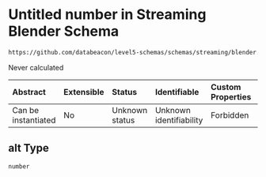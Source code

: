 # Untitled number in Streaming Blender Schema

```txt
https://github.com/databeacon/level5-schemas/schemas/streaming/blender.schema.json#/properties/pcds/properties/intruder/properties/location/properties/alt
```

Never calculated

| Abstract            | Extensible | Status         | Identifiable            | Custom Properties | Additional Properties | Access Restrictions | Defined In                                                                              |
| :------------------ | :--------- | :------------- | :---------------------- | :---------------- | :-------------------- | :------------------ | :-------------------------------------------------------------------------------------- |
| Can be instantiated | No         | Unknown status | Unknown identifiability | Forbidden         | Allowed               | none                | [blender.schema.json\*](../../out/streaming/blender.schema.json "open original schema") |

## alt Type

`number`
